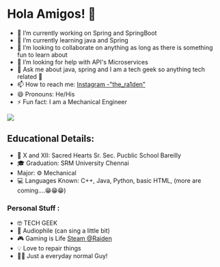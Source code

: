 # **Hola Amigos! 👋**
- 🔭 I’m currently working on Spring and SpringBoot
- 🌱 I’m currently learning java and Spring 
- 👯 I’m looking to collaborate on anything as long as there is something fun to learn about
- 🤔 I’m looking for help with API's Microservices 
- 💬 Ask me about java, spring and I am a tech geek so anything tech related 🙌 
- 📫 How to reach me: [Instagram -"the_ra1den"](https://www.instagram.com/the_ra1den/)
- 😄 Pronouns: He/His
- ⚡ Fun fact: I am a Mechanical Engineer 
<img src="https://github-readme-stats.vercel.app/api?username=Raiden-Harsh&&show_icons=true&title_color=ffffff&icon_color=bb2acf&text_color=daf7dc&bg_color=151515">

## Educational Details:
- 🎒 X and XII: Sacred Hearts Sr. Sec. Pucblic School Bareilly
- 🎓 Graduation: SRM University Chennai
- Major: ⚙️ Mechanical 
- 💻 Languages Known: C++, Java, Python, basic HTML, (more are coming....😁😁😁)

### **Personal Stuff** :

- 🤓 TECH GEEK
- 🎵 Audiophile (can sing a little bit)
- 🎮 Gaming is Life [Steam @Raiden](https://steamcommunity.com/id/Raiden_harsh/)
- 💡 Love to repair things 
- 🙅‍♂️ Just a everyday normal Guy!
 
